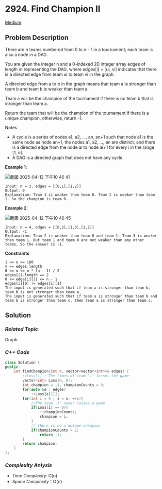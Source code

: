 # 2924. Find Champion II
[Medium](https://leetcode.com/problems/find-champion-ii/description/)

## Problem Description

There are n teams numbered from 0 to n - 1 in a tournament; each team is also a node in a DAG.

You are given the integer n and a 0-indexed 2D integer array edges of length m representing the DAG, where edges[i] = [ui, vi] indicates that there is a directed edge from team ui to team vi in the graph.

A directed edge from a to b in the graph means that team a is stronger than team b and team b is weaker than team a.

Team a will be the champion of the tournament if there is no team b that is stronger than team a.

Return the team that will be the champion of the tournament if there is a unique champion, otherwise, return -1.

Notes

  - A cycle is a series of nodes a1, a2, ..., an, an+1 such that node a1 is the same node as node an+1, the nodes a1, a2, ..., an are distinct, and there is a directed edge from the node ai to node ai+1 for every i in the range [1, n].
  - A DAG is a directed graph that does not have any cycle.

**Example 1**:

![截圖 2025-04-12 下午10 40 41](https://github.com/user-attachments/assets/50c36996-7505-449f-a159-ab41bec098e4)

```
Input: n = 3, edges = [[0,1],[1,2]]
Output: 0
Explanation: Team 1 is weaker than team 0. Team 2 is weaker than team 1. So the champion is team 0.
```
**Example 2**:

![截圖 2025-04-12 下午10 40 45](https://github.com/user-attachments/assets/e55d3060-e27b-4280-af3c-4a00013f9940)

```
Input: n = 4, edges = [[0,2],[1,3],[1,2]]
Output: -1
Explanation: Team 2 is weaker than team 0 and team 1. Team 3 is weaker than team 1. But team 1 and team 0 are not weaker than any other teams. So the answer is -1.
```

**Constraints**
```
1 <= n <= 100
m == edges.length
0 <= m <= n * (n - 1) / 2
edges[i].length == 2
0 <= edge[i][j] <= n - 1
edges[i][0] != edges[i][1]
The input is generated such that if team a is stronger than team b, team b is not stronger than team a.
The input is generated such that if team a is stronger than team b and team b is stronger than team c, then team a is stronger than team c.
```

## Solution

### _Related Topic_
   Graph

### _C++ Code_
```cpp
class Solution {
public:
    int findChampion(int n, vector<vector<int>>& edges) {
        //Loss[i] : The times of team 'i' losses the game
        vector<int> Loss(n, 0);
        int champion = -1, championCounts = 0;
        for(auto &e : edges)
            ++Loss[e[1]];
        for(int i = 0 ; i < n; ++i){
            //The team 'i' never losses a game
            if(Loss[i] == 0){
                ++championCounts;
                champion = i;
            }
            // there is no a unique champion
            if(championCounts > 1)
                return -1;
        }
        return champion;
    }
};
```

### _Complexity Anlysis_
- _Time Complexity_: O(n)
- _Space Complexity_：O(n)

